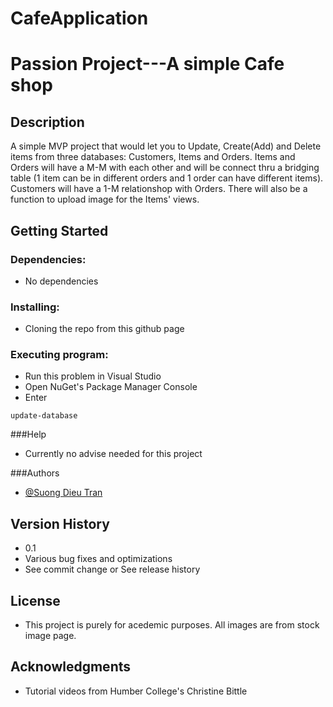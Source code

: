 # CafeApplication
# Passion Project---A simple Cafe shop

## Description
A simple MVP project that would let you to Update, Create(Add) and Delete items from three databases: Customers, Items and Orders. Items and Orders will have a M-M with each other
and will be connect thru a bridging table (1 item can be in different orders and 1 order can have different items). Customers will have a 1-M relationshop with Orders. There will
also be a function to upload image for the Items' views.

## Getting Started
### Dependencies:
* No dependencies

### Installing:
* Cloning the repo from this github page

### Executing program:
* Run this problem in Visual Studio
* Open NuGet's Package Manager Console
* Enter
```
update-database
```

###Help
* Currently no advise needed for this project

###Authors
* [@Suong Dieu Tran](https://www.instagram.com/starolchen/)


## Version History
* 0.1
* Various bug fixes and optimizations
* See commit change or See release history

## License
* This project is purely for acedemic purposes. All images are from stock image page.

## Acknowledgments
* Tutorial videos from Humber College's Christine Bittle
